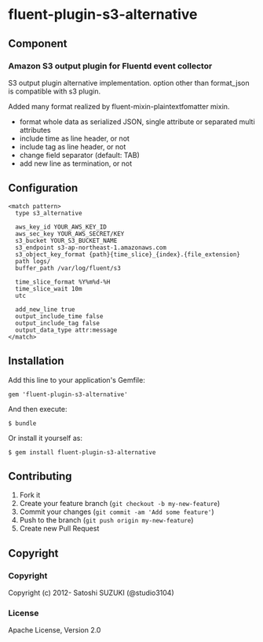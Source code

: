 # fluent-plugin-s3-alternative

## Component
### Amazon S3 output plugin for Fluentd event collector
S3 output plugin alternative implementation.
option other than format_json is compatible with s3 plugin.

Added many format realized by fluent-mixin-plaintextfomatter mixin.
* format whole data as serialized JSON, single attribute or separated multi attributes
* include time as line header, or not
* include tag as line header, or not
* change field separator (default: TAB)
* add new line as termination, or not

## Configuration

    <match pattern>
      type s3_alternative

      aws_key_id YOUR_AWS_KEY_ID
      aws_sec_key YOUR_AWS_SECRET/KEY
      s3_bucket YOUR_S3_BUCKET_NAME
      s3_endpoint s3-ap-northeast-1.amazonaws.com
      s3_object_key_format {path}{time_slice}_{index}.{file_extension}
      path logs/
      buffer_path /var/log/fluent/s3
    
      time_slice_format %Y%m%d-%H
      time_slice_wait 10m
      utc
    
      add_new_line true
      output_include_time false
      output_include_tag false
      output_data_type attr:message
    </match>

## Installation

Add this line to your application's Gemfile:

    gem 'fluent-plugin-s3-alternative'

And then execute:

    $ bundle

Or install it yourself as:

    $ gem install fluent-plugin-s3-alternative

## Contributing

1. Fork it
2. Create your feature branch (`git checkout -b my-new-feature`)
3. Commit your changes (`git commit -am 'Add some feature'`)
4. Push to the branch (`git push origin my-new-feature`)
5. Create new Pull Request

## Copyright

### Copyright
Copyright (c) 2012- Satoshi SUZUKI (@studio3104)

### License
Apache License, Version 2.0
